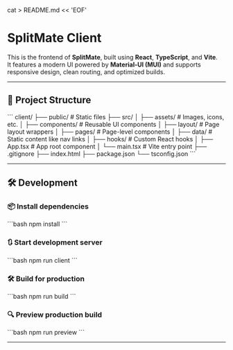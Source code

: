 cat > README.md << 'EOF'
# SplitMate Client

This is the frontend of **SplitMate**, built using **React**, **TypeScript**, and **Vite**.  
It features a modern UI powered by **Material-UI (MUI)** and supports responsive design, clean routing, and optimized builds.


---

## 📁 Project Structure

\`\`\`
client/
├── public/                 # Static files
├── src/
│   ├── assets/             # Images, icons, etc.
│   ├── components/         # Reusable UI components
│   ├── layout/             # Page layout wrappers
│   ├── pages/              # Page-level components
│   ├── data/               # Static content like nav links
│   ├── hooks/              # Custom React hooks
│   ├── App.tsx             # App root component
│   └── main.tsx            # Vite entry point
├── .gitignore
├── index.html
├── package.json
└── tsconfig.json
\`\`\`

---

## 🛠️ Development

### 📦 Install dependencies

\`\`\`bash
npm install
\`\`\`

### 🔃 Start development server

\`\`\`bash
npm run client
\`\`\`

### 🛠️ Build for production

\`\`\`bash
npm run build
\`\`\`

### 🔍 Preview production build

\`\`\`bash
npm run preview
\`\`\`

---
